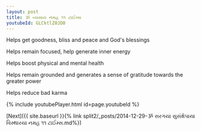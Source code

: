 ```yaml
---
layout: post
title: ૐ વ્યસાય નમહ ૧૧ ટાઈમ્સ
youtubeId: GLCktlZ0JD0
---
```

 
 
Helps get goodness, bliss and peace and God's blessings
 
Helps remain focused, help generate inner energy 
 
Helps boost physical and mental health 
 
Helps remain grounded and generates a sense of gratitude towards the greater power 
 
Helps reduce bad karma
 
 
 
 


{% include youtubePlayer.html id=page.youtubeId %}
 
[Next]({{ site.baseurl }}{% link  split2/_posts/2014-12-29-ૐ સરગયા સુસંક્ષેપાયા વિસ્થારયા નમહ ૧૧ ટાઈમ્સ.md%})
 
